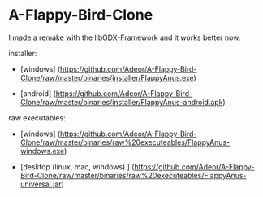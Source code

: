 A-Flappy-Bird-Clone
===================

I made a remake with the libGDX-Framework and it works better now.

installer:

* [windows] (https://github.com/Adeor/A-Flappy-Bird-Clone/raw/master/binaries/installer/FlappyAnus.exe)

* [android] (https://github.com/Adeor/A-Flappy-Bird-Clone/raw/master/binaries/installer/FlappyAnus-android.apk)

raw executables:

* [windows] (https://github.com/Adeor/A-Flappy-Bird-Clone/raw/master/binaries/raw%20executeables/FlappyAnus-windows.exe)

* [desktop (linux, mac, windows) ]       (https://github.com/Adeor/A-Flappy-Bird-Clone/raw/master/binaries/raw%20executeables/FlappyAnus-universal.jar)
